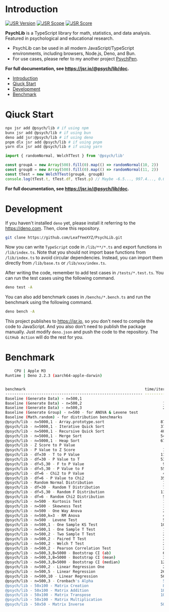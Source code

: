 # Introduction

[![JSR Version](https://jsr.io/badges/@psych/lib)](https://jsr.io/@psych/lib) [![JSR Scope](https://jsr.io/badges/@psych)](https://jsr.io/@psych) [![JSR Score](https://jsr.io/badges/@psych/lib/score)](https://jsr.io/@psych/lib/score)

**PsychLib** is a TypeScript library for math, statistics, and data analysis. Featured in psychological and educational research.

- PsychLib can be used in all modern JavaScript/TypeScript environments, including browsers, Node.js, Deno, and Bun.
- For use cases, please refer to my another project [PsychPen](https://github.com/LeafYeeXYZ/PsychPen).

**For full documentation, see <https://jsr.io/@psych/lib/doc>.**

- [Introduction](#introduction)
- [Qiuck Start](#qiuck-start)
- [Development](#development)
- [Benchmark](#benchmark)

# Qiuck Start

```bash
npx jsr add @psych/lib # if using npm
bunx jsr add @psych/lib # if using bun
deno add jsr:@psych/lib # if using deno
pnpm dlx jsr add @psych/lib # if using pnpm
yarn dlx jsr add @psych/lib # if using yarn
```

```typescript
import { randomNormal, WelchTTest } from '@psych/lib'

const groupA = new Array(500).fill(0).map(() => randomNormal(10, 2))
const groupB = new Array(500).fill(0).map(() => randomNormal(11, 2))
const tTest = new WelchTTest(groupA, groupB)
console.log(tTest.t, tTest.df, tTest.p) // Maybe -6.5..., 997.4..., 0.0...
```

**For full documentation, see <https://jsr.io/@psych/lib/doc>.**

# Development

If you haven't installed `deno` yet, please install it referring to the <https://deno.com>. Then, clone this repository.

```bash
git clone https://github.com/LeafYeeXYZ/PsychLib.git
```

Now you can write `TypeScript` code in `/lib/**/*.ts` and export functions in `/lib/index.ts`. Note that you should not import base functions from `/lib/index.ts` to avoid circular dependencies. Instead, you can import them directly from `/lib/base.ts` or `/lib/xxx/index.ts`.

After writing the code, remember to add test cases in `/tests/*.test.ts`. You can run the test cases using the following command.

```bash
deno test -A
```

You can also add benchmark cases in `/benchs/*.bench.ts` and run the benchmark using the following command.

```bash
deno bench -A
```

This project publishes to <https://jsr.io>, so you don't need to compile the code to JavaScript. And you also don't need to publish the package manually. Just modify `deno.json` and push the code to the repository. The `GitHub Action` will do the rest for you.

# Benchmark

```bash
    CPU | Apple M3
Runtime | Deno 2.2.3 (aarch64-apple-darwin)


benchmark                                                     time/iter (avg)        iter/s      (min … max)           p75      p99     p995
------------------------------------------------------------- ----------------------------- --------------------- --------------------------
Baseline (Generate Data) - n=500,1                                     8.7 µs       115,200 (  6.9 µs …  85.5 µs)   8.3 µs  12.6 µs  15.9 µs
Baseline (Generate Data) - n=500,2                                    18.0 µs        55,480 ( 14.0 µs …  92.2 µs)  19.0 µs  27.8 µs  47.4 µs
Baseline (Generate Data) - n=500,3                                    28.4 µs        35,270 ( 21.3 µs …  97.6 µs)  34.1 µs  54.5 µs  65.1 µs
Baseline (Generate Group) - n=500 - for ANOVA & Levene test            9.3 µs       107,900 (  8.3 µs …  83.8 µs)   8.9 µs  13.3 µs  40.8 µs
Baseline (Math.random) - for distribution benchmarks                   3.9 ns   258,900,000 (  3.7 ns …  14.9 ns)   3.8 ns   7.0 ns   7.1 ns
@psych/lib - n=5000,1 - Array.prototype.sort                         878.9 µs         1,138 (838.3 µs …   1.1 ms) 881.5 µs 975.8 µs   1.0 ms
@psych/lib - n=5000,1 - Iterative Quick Sort                         371.8 µs         2,690 (336.3 µs … 503.3 µs) 374.6 µs 440.1 µs 455.2 µs
@psych/lib - n=5000,1 - Recursive Quick Sort                         401.6 µs         2,490 (363.4 µs … 511.5 µs) 404.0 µs 476.0 µs 481.2 µs
@psych/lib - n=5000,1 - Merge Sort                                   547.2 µs         1,828 (495.3 µs …   1.3 ms) 543.2 µs 653.8 µs 665.1 µs
@psych/lib - n=5000,1 - Heap Sort                                    678.1 µs         1,475 (624.7 µs … 860.4 µs) 677.1 µs 781.7 µs 797.6 µs
@psych/lib - Z Score to P Value                                        4.0 ns   247,900,000 (  3.8 ns …  41.6 ns)   4.0 ns   4.8 ns   9.8 ns
@psych/lib - P Value to Z Score                                       14.8 ns    67,600,000 ( 14.1 ns …  28.9 ns)  14.7 ns  19.8 ns  21.3 ns
@psych/lib - df=30 - T to P Value                                    115.7 ns     8,642,000 (107.3 ns … 131.1 ns) 116.0 ns 126.5 ns 130.4 ns
@psych/lib - df=30 - P Value to T                                    533.9 ns     1,873,000 (507.5 ns … 555.3 ns) 538.7 ns 552.2 ns 555.3 ns
@psych/lib - df=5,30 - F to P Value                                   95.2 ns    10,500,000 ( 87.5 ns … 114.7 ns)  95.9 ns 105.6 ns 110.9 ns
@psych/lib - df=5,30 - P Value to F                                  559.2 ns     1,788,000 (533.8 ns … 580.3 ns) 562.4 ns 570.7 ns 580.3 ns
@psych/lib - df=6 - Chi2 to P Value                                   42.0 ns    23,830,000 ( 38.7 ns …  57.7 ns)  42.0 ns  44.1 ns  46.6 ns
@psych/lib - df=6 - P Value to Chi2                                  356.8 ns     2,803,000 (332.4 ns … 379.6 ns) 359.7 ns 370.1 ns 379.6 ns
@psych/lib - Random Normal Distribution                               15.7 ns    63,830,000 ( 13.7 ns …  30.1 ns)  15.7 ns  17.3 ns  21.8 ns
@psych/lib - df=30 - Random T Distribution                            74.1 ns    13,500,000 ( 71.0 ns …  91.3 ns)  74.6 ns  83.2 ns  84.6 ns
@psych/lib - df=5,30 - Random F Distribution                         115.5 ns     8,660,000 (111.8 ns … 130.3 ns) 115.9 ns 124.7 ns 125.3 ns
@psych/lib - df=6 - Random Chi2 Distribution                          55.5 ns    18,020,000 ( 52.4 ns …  68.9 ns)  56.1 ns  63.0 ns  64.0 ns
@psych/lib - n=500 - Kurtosis Test                                    16.0 µs        62,660 ( 13.5 µs … 171.2 µs)  17.7 µs  18.7 µs  20.3 µs
@psych/lib - n=500 - Skewness Test                                    16.1 µs        62,170 ( 13.6 µs … 192.2 µs)  17.9 µs  19.4 µs  21.0 µs
@psych/lib - n=500 - One Way Anova                                    26.7 µs        37,430 ( 21.2 µs … 201.4 µs)  28.5 µs  34.2 µs  38.0 µs
@psych/lib - n=500,k=3 - RM Anova                                     49.3 µs        20,280 ( 41.0 µs … 187.5 µs)  52.7 µs  62.5 µs 124.6 µs
@psych/lib - n=500 - Levene Test                                      55.3 µs        18,070 ( 51.6 µs … 210.2 µs)  55.7 µs  63.1 µs  67.2 µs
@psych/lib - n=500,1 - One Sample KS Test                            109.4 µs         9,143 (100.3 µs … 270.0 µs) 109.2 µs 134.2 µs 202.8 µs
@psych/lib - n=500,1 - One Sample T Test                              10.4 µs        96,490 (  8.9 µs … 162.4 µs)  10.1 µs  14.2 µs  14.7 µs
@psych/lib - n=500,2 - Two Sample T Test                              22.2 µs        45,110 ( 18.0 µs … 783.3 µs)  27.7 µs  29.3 µs  32.0 µs
@psych/lib - n=500,2 - Paired T Test                                  22.5 µs        44,530 ( 18.7 µs … 172.2 µs)  26.5 µs  29.3 µs  33.2 µs
@psych/lib - n=500,2 - Welch T Test                                   21.1 µs        47,350 ( 17.2 µs … 174.0 µs)  26.2 µs  28.3 µs  30.7 µs
@psych/lib - n=500,2 - Pearson Correlation Test                       20.7 µs        48,390 ( 17.0 µs … 166.9 µs)  24.9 µs  28.2 µs  30.5 µs
@psych/lib - n=500,3,B=5000 - Bootstrap CI (ab)                       65.0 ms          15.4 ( 62.3 ms …  72.7 ms)  64.7 ms  72.7 ms  72.7 ms
@psych/lib - n=500,3,B=5000 - Bootstrap CI (mean)                     36.9 ms          27.1 ( 35.2 ms …  40.5 ms)  37.4 ms  40.5 ms  40.5 ms
@psych/lib - n=500,3,B=5000 - Bootstrap CI (median)                  125.5 ms           8.0 (124.8 ms … 126.6 ms) 125.8 ms 126.6 ms 126.6 ms
@psych/lib - n=500,2 - Linear Regression One                          26.7 µs        37,420 ( 20.6 µs … 306.8 µs)  33.9 µs  36.8 µs  39.7 µs
@psych/lib - n=500,5 - Linear Regression                             269.7 µs         3,708 (225.5 µs … 684.5 µs) 279.2 µs 451.9 µs 511.2 µs
@psych/lib - n=500,10 - Linear Regression                            566.2 µs         1,766 (496.0 µs … 908.6 µs) 583.5 µs 773.0 µs 829.3 µs
@psych/lib - n=500,3 - Cronbach's Alpha                               53.8 µs        18,580 ( 45.2 µs … 309.2 µs)  56.7 µs  63.1 µs  75.7 µs
@psych/lib - 50x100 - Matrix Creation                                 82.5 µs        12,120 ( 77.6 µs … 318.8 µs)  81.8 µs 112.0 µs 121.1 µs
@psych/lib - 50x100 - Matrix Addition                                183.0 µs         5,465 (174.8 µs … 454.8 µs) 181.8 µs 207.7 µs 360.9 µs
@psych/lib - 50x100 - Matrix Transpose                               102.7 µs         9,742 ( 97.3 µs … 359.0 µs) 102.2 µs 114.6 µs 123.7 µs
@psych/lib - 50x100 - Matrix Multiplication                            1.2 ms         817.9 (  1.2 ms …   1.6 ms)   1.3 ms   1.3 ms   1.5 ms
@psych/lib - 50x50 - Matrix Inverse                                  500.1 µs         2,000 (489.3 µs … 847.6 µs) 498.0 µs 533.2 µs 775.0 µs
```
